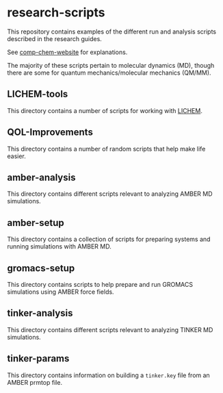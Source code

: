 # research-scripts

This repository contains examples of the different run and analysis scripts
described in the research guides.

See [comp-chem-website](https://github.com/emleddin/comp-chem-website) for explanations.

The majority of these scripts pertain to molecular dynamics (MD), though
there are some for quantum mechanics/molecular mechanics (QM/MM).

## LICHEM-tools
This directory contains a number of scripts for working with
[LICHEM](https://github.com/CisnerosResearch/LICHEM).

## QOL-Improvements
This directory contains a number of random scripts that help make life easier.

## amber-analysis
This directory contains different scripts relevant to analyzing AMBER MD
simulations.

## amber-setup
This directory contains a collection of scripts for preparing systems and
running simulations with AMBER MD.

## gromacs-setup
This directory contains scripts to help prepare and run GROMACS simulations
using AMBER force fields.

## tinker-analysis
This directory contains different scripts relevant to analyzing TINKER MD
simulations.

## tinker-params
This directory contains information on building a `tinker.key` file from an
AMBER prmtop file.
